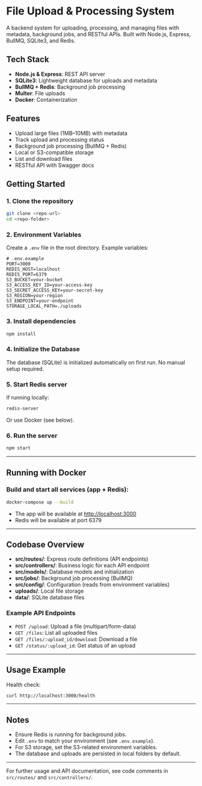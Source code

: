 # File Upload & Processing System

A backend system for uploading, processing, and managing files with metadata, background jobs, and RESTful APIs. Built with Node.js, Express, BullMQ, SQLite3, and Redis.

## Tech Stack
- **Node.js & Express**: REST API server
- **SQLite3**: Lightweight database for uploads and metadata
- **BullMQ + Redis**: Background job processing
- **Multer**: File uploads
- **Docker**: Containerization

## Features
- Upload large files (1MB–10MB) with metadata
- Track upload and processing status
- Background job processing (BullMQ + Redis)
- Local or S3-compatible storage
- List and download files
- RESTful API with Swagger docs

## Getting Started

### 1. Clone the repository
```bash
git clone <repo-url>
cd <repo-folder>
```

### 2. Environment Variables
Create a `.env` file in the root directory. Example variables:

```
# .env.example
PORT=3000
REDIS_HOST=localhost
REDIS_PORT=6379
S3_BUCKET=your-bucket
S3_ACCESS_KEY_ID=your-access-key
S3_SECRET_ACCESS_KEY=your-secret-key
S3_REGION=your-region
S3_ENDPOINT=your-endpoint
STORAGE_LOCAL_PATH=./uploads
```

### 3. Install dependencies
```bash
npm install
```

### 4. Initialize the Database
The database (SQLite) is initialized automatically on first run. No manual setup required.

### 5. Start Redis server
If running locally:
```bash
redis-server
```
Or use Docker (see below).

### 6. Run the server
```bash
npm start
```

---

## Running with Docker

### Build and start all services (app + Redis):
```bash
docker-compose up --build
```
- The app will be available at [http://localhost:3000](http://localhost:3000)
- Redis will be available at port 6379

---

## Codebase Overview

- **src/routes/**: Express route definitions (API endpoints)
- **src/controllers/**: Business logic for each API endpoint
- **src/models/**: Database models and initialization
- **src/jobs/**: Background job processing (BullMQ)
- **src/config/**: Configuration (reads from environment variables)
- **uploads/**: Local file storage
- **data/**: SQLite database files

### Example API Endpoints
- `POST /upload`: Upload a file (multipart/form-data)
- `GET /files`: List all uploaded files
- `GET /files/:upload_id/download`: Download a file
- `GET /status/:upload_id`: Get status of an upload

---

## Usage Example

Health check:
```bash
curl http://localhost:3000/health
```

---

## Notes
- Ensure Redis is running for background jobs.
- Edit `.env` to match your environment (see `.env.example`).
- For S3 storage, set the S3-related environment variables.
- The database and uploads are persisted in local folders by default.

---

For further usage and API documentation, see code comments in `src/routes/` and `src/controllers/`. 